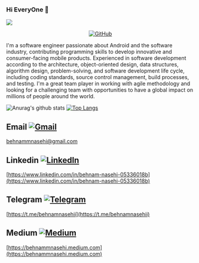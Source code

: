 ### Hi EveryOne 👋
![](https://visitor-badge.glitch.me/badge?page_id=behnamnasehi)

<p align="center">
	<a href="https://github.com/behnamnasehi"><img src="https://img.shields.io/badge/GitHub--_.svg?style=social&logo=github" alt="GitHub"></a>
</p>

I'm a software engineer passionate about Android and the software industry, contributing programming skills to develop innovative and consumer-facing mobile products.
Experienced in software development according to the architecture, object-oriented design, data structures, algorithm design, problem-solving, and software development life cycle, including coding standards, source control management, build processes, and testing.
I'm a great team player in working with agile methodology and looking for a challenging team with opportunities to have a global impact on millions of people around the world.

![Anurag's github stats](https://github-readme-stats.vercel.app/api?username=behnamnasehi&show_icons=true&theme=graywhite) [![Top Langs](https://github-readme-stats.vercel.app/api/top-langs/?username=behnamnasehi)](https://github.com/anuraghazra/github-readme-stats)


## Email <a href="behnammnasehi@gmail.com"><img src="https://img.shields.io/badge/Gmail--_.svg?style=social&logo=gmail" alt="Gmail"></a>

behnammnasehi@gmail.com

## Linkedin <a href="https://www.linkedin.com/in/behnam-nasehi-05336018b"><img src="https://img.shields.io/badge/LinkedIn--_.svg?style=social&logo=linkedin" alt="LinkedIn"></a>

[https://www.linkedin.com/in/behnam-nasehi-05336018b](https://www.linkedin.com/in/behnam-nasehi-05336018b)

## Telegram <a href="https://t.me/behnamnasehii"><img src="https://img.shields.io/badge/Telegram--_.svg?style=social&logo=Telegram" alt="Telegram"></a>

[https://t.me/behnamnasehii](https://t.me/behnamnasehii)

## Medium <a href="https://behnammnasehi.medium.com/"><img src="https://img.shields.io/badge/website--_.svg?style=social&logo=Medium" alt="Medium"></a>  

[https://behnammnasehi.medium.com](https://behnammnasehi.medium.com)

